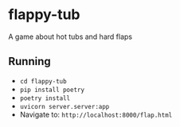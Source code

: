 # flappy-tub
A game about hot tubs and hard flaps

## Running 

* `cd flappy-tub`
* `pip install poetry`
* `poetry install`
* `uvicorn server.server:app`
* Navigate to: `http://localhost:8000/flap.html`
